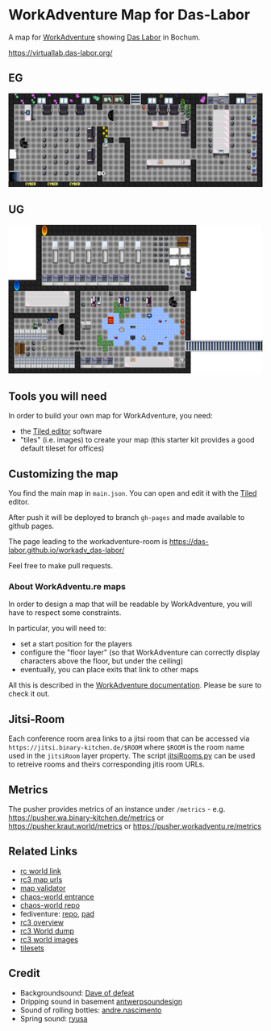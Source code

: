 # WorkAdventure Map for Das-Labor

A map for [WorkAdventure](https://workadventu.re) showing 
[Das Labor](https://das-labor.org) in Bochum.


https://virtuallab.das-labor.org/

## EG

![Bild](main.png)

## UG

![Bild](basement.png)


## Tools you will need

In order to build your own map for WorkAdventure, you need:

- the [Tiled editor](https://www.mapeditor.org/) software
- "tiles" (i.e. images) to create your map (this starter kit provides a good default tileset for offices)

## Customizing the map

You find the main map in `main.json`. You can open and edit
it with the [Tiled](https://www.mapeditor.org/) editor.

After push it will be deployed to branch `gh-pages` and made available to
github pages.

The page leading to the workadventure-room is
https://das-labor.github.io/workadv_das-labor/

Feel free to make pull requests.

### About WorkAdventu.re maps

In order to design a map that will be readable by WorkAdventure, you will have to respect some constraints.

In particular, you will need to:

- set a start position for the players
- configure the "floor layer" (so that WorkAdventure can correctly display characters above the floor, but under the ceiling)
- eventually, you can place exits that link to other maps

All this is described in the [WorkAdventure documentation](https://workadventu.re/create-map.html#about-workadventu-re-maps).
Please be sure to check it out. 

## Jitsi-Room

Each conference room area links to a jitsi room that can be accessed via
`https://jitsi.binary-kitchen.de/$ROOM` where `$ROOM` is the room name used
in the `jitsiRoom` layer property. The script 
[jitsiRooms.py](util/jitsiRooms.py) can be used
to retreive rooms and theirs corresponding jitis room URLs.

## Metrics

The pusher provides metrics of an instance under `/metrics` - e.g.
https://pusher.wa.binary-kitchen.de/metrics or 
https://pusher.kraut.world/metrics or 
https://pusher.workadventu.re/metrics

## Related Links

- [rc world link](https://links.rc3.world/)
- [rc3 map urls](https://gist.github.com/MichaelKreil/e967f4b91b3c147fc8b414f88bde9dae)
- [map validator](https://github.com/tiefpunkt/rc3-world-map-validator)
- [chaos-world entrance](https://play.wa.binary-kitchen.de/_/global/c0c0bird.github.io/chaos-world/main.json)
- [chaos-world repo](https://github.com/c0c0bird/chaos-world)
- fediventure: [repo](https://gitlab.com/fediventure/fediventure), [pad](https://pad.inf.re/p/fediventure)
- [rc3 overview](https://miro.com/app/board/o9J_laWLPI8=/)
- [rc3 World dump](https://github.com/rC3XBill/rC3World)
- [rc3 world images](https://archive.org/details/rc3_complete/)
- [tilesets](https://opengameart.org/content/terrain-transitions)

## Credit

- Backgroundsound: [Dave of defeat](https://freesound.org/people/DaveOfDefeat2248/sounds/323090/)
- Dripping sound in basement [antwerpsoundesign](https://freesound.org/people/antwerpsounddesign/sounds/547253/)
- Sound of rolling bottles: [andre.nascimento](https://freesound.org/people/andre.nascimento/sounds/244193/)
- Spring sound: [ryusa](https://freesound.org/people/ryusa/sounds/467602/)

